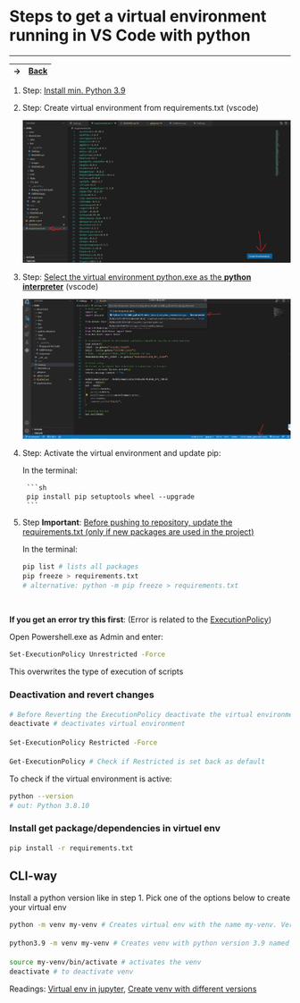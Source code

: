 # Steps to get a virtual environment running in VS Code with python

---
-> | [Back](/README.md)
-|-

1. Step: [Install min. Python 3.9](https://www.python.org/downloads/release/python-3913/)

2. Step: Create virtual environment from requirements.txt (vscode)

    ![alternative text](docs_images/Screenshot-venv-from-requirements.png)

3. Step: [Select the virtual environment python.exe as the **python interpreter**](https://code.visualstudio.com/docs/python/environments) (vscode)

    ![alternative text](docs_images/Screenshot-virtualenv.png)

4. Step: Activate the virtual environment and update pip:

    In the terminal:

        ```sh
        pip install pip setuptools wheel --upgrade
        ```

5. Step **Important**: [Before pushing to repository, update the requirements.txt (only if new packages are used in the project)](https://pip.pypa.io/en/stable/cli/pip_freeze/)

    In the terminal:

    ```sh
    pip list # lists all packages
    pip freeze > requirements.txt 
    # alternative: python -m pip freeze > requirements.txt
    ```

<br/>

**If you get an error try this first**: (Error is related to the [ExecutionPolicy](https://stackoverflow.com/questions/18713086/virtualenv-wont-activate-on-windows))

Open Powershell.exe as Admin and enter:

```sh
Set-ExecutionPolicy Unrestricted -Force
```

This overwrites the type of execution of scripts

### Deactivation and revert changes

```sh
# Before Reverting the ExecutionPolicy deactivate the virtual environment in the terminal
deactivate # deactivates virtual environment

Set-ExecutionPolicy Restricted -Force

Get-ExecutionPolicy # Check if Restricted is set back as default
```

To check if the virtual environment is active:

```sh
python --version
# out: Python 3.8.10
```

### Install get package/dependencies in virtuel env

```sh
pip install -r requirements.txt
```

## CLI-way

Install a python version like in step 1. Pick one of the options below to create your virtual env
```sh
python -m venv my-venv # Creates virtual env with the name my-venv. Version of venv will depend on system python version

python3.9 -m venv my-venv # Creates venv with python version 3.9 named my-venv

source my-venv/bin/activate # activates the venv
deactivate # to deactivate venv
```

Readings: [Virtual env in jupyter](https://janakiev.com/blog/jupyter-virtual-envs/), [Create venv with different versions](https://stackoverflow.com/questions/70422866/how-to-create-a-venv-with-a-different-python-version)